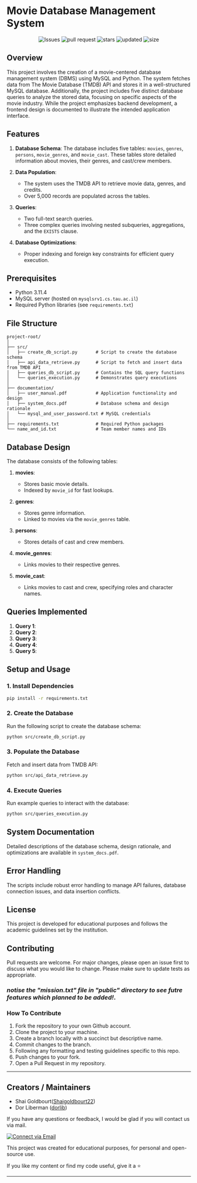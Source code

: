 # Movie Database Management System

<p align="center">
    <img alt="Issues" src="https://img.shields.io/github/issues-raw/Shaigoldbourt22/DbProject"/>
    <img alt="pull request" src="https://img.shields.io/github/issues-pr-closed/Shaigoldbourt22/DbProject"/>
    <img alt="stars" src="https://img.shields.io/github/stars/Shaigoldbourt22/DbProject?style=social">
    <img alt="updated" src="https://img.shields.io/github/last-commit/Shaigoldbourt22/DbProject">
    <img alt="size" src="https://img.shields.io/github/repo-size/Shaigoldbourt22/DbProject" >
</p>

## Overview
This project involves the creation of a movie-centered database management system (DBMS) using MySQL and Python. The system fetches data from The Movie Database (TMDB) API and stores it in a well-structured MySQL database. Additionally, the project includes five distinct database queries to analyze the stored data, focusing on specific aspects of the movie industry. While the project emphasizes backend development, a frontend design is documented to illustrate the intended application interface.

## Features
1. **Database Schema**: The database includes five tables: `movies`, `genres`, `persons`, `movie_genres`, and `movie_cast`. These tables store detailed information about movies, their genres, and cast/crew members.

2. **Data Population**:
   - The system uses the TMDB API to retrieve movie data, genres, and credits.
   - Over 5,000 records are populated across the tables.

3. **Queries**:
   - Two full-text search queries.
   - Three complex queries involving nested subqueries, aggregations, and the `EXISTS` clause.

4. **Database Optimizations**:
   - Proper indexing and foreign key constraints for efficient query execution.

## Prerequisites
- Python 3.11.4
- MySQL server (hosted on `mysqlsrv1.cs.tau.ac.il`)
- Required Python libraries (see `requirements.txt`)

## File Structure
```
project-root/
│
├── src/
│   ├── create_db_script.py       # Script to create the database schema
│   ├── api_data_retrieve.py      # Script to fetch and insert data from TMDB API
│   ├── queries_db_script.py      # Contains the SQL query functions
│   └── queries_execution.py      # Demonstrates query executions
│
├── documentation/
│   ├── user_manual.pdf           # Application functionality and design
│   ├── system_docs.pdf           # Database schema and design rationale
│   └── mysql_and_user_password.txt # MySQL credentials
│
├── requirements.txt              # Required Python packages
└── name_and_id.txt               # Team member names and IDs
```

## Database Design
The database consists of the following tables:

1. **movies**:
   - Stores basic movie details.
   - Indexed by `movie_id` for fast lookups.

2. **genres**:
   - Stores genre information.
   - Linked to movies via the `movie_genres` table.

3. **persons**:
   - Stores details of cast and crew members.

4. **movie_genres**:
   - Links movies to their respective genres.

5. **movie_cast**:
   - Links movies to cast and crew, specifying roles and character names.

## Queries Implemented
1. **Query 1**: 
2. **Query 2**: 
3. **Query 3**: 
4. **Query 4**: 
5. **Query 5**: 

## Setup and Usage

### 1. Install Dependencies
```bash
pip install -r requirements.txt
```

### 2. Create the Database
Run the following script to create the database schema:
```bash
python src/create_db_script.py
```

### 3. Populate the Database
Fetch and insert data from TMDB API:
```bash
python src/api_data_retrieve.py
```

### 4. Execute Queries
Run example queries to interact with the database:
```bash
python src/queries_execution.py
```

## System Documentation
Detailed descriptions of the database schema, design rationale, and optimizations are available in `system_docs.pdf`.

## Error Handling
The scripts include robust error handling to manage API failures, database connection issues, and data insertion conflicts.

## License
This project is developed for educational purposes and follows the academic guidelines set by the institution.

## Contributing

Pull requests are welcome. For major changes, please open an issue first to discuss what you would like to change. Please make sure to update tests as appropriate.

### _notise the "mission.txt" file in "public" directory to see futre features which planned to be added!_.

### How To Contribute

1. Fork the repository to your own Github account.
2. Clone the project to your machine.
3. Create a branch locally with a succinct but descriptive name.
4. Commit changes to the branch.
5. Following any formatting and testing guidelines specific to this repo.
6. Push changes to your fork.
7. Open a Pull Request in my repository.

---

## Creators / Maintainers

- Shai Goldbourt([Shaigoldbourt22](https://github.com/Shaigoldbourt22))
- Dor Liberman ([dorlib](https://github.com/dorlib))


If you have any questions or feedback, I would be glad if you will contact us via mail.

<p align="left">
  <a href="dorlibrm@gmail.com"> 
    <img alt="Connect via Email" src="https://img.shields.io/badge/Gmail-c14438?style=flat&logo=Gmail&logoColor=white" />
  </a>
</p>

This project was created for educational purposes, for personal and open-source use.

If you like my content or find my code useful, give it a :star: 


---
